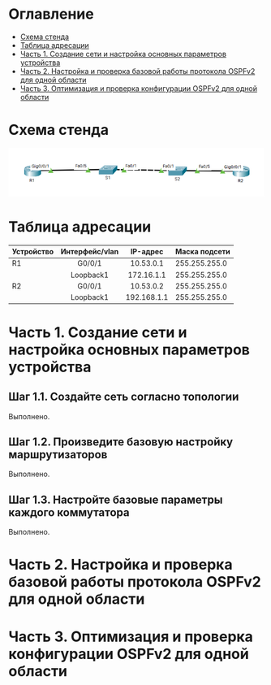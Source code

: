 # Оглавление
* [Схема стенда](#scheme)
* [Таблица адресации](#table1)
* [Часть 1. Создание сети и настройка основных параметров устройства](#part1)
* [Часть 2. Настройка и проверка базовой работы протокола  OSPFv2 для одной области](#part2)
* [Часть 3. Оптимизация и проверка конфигурации OSPFv2 для одной области](#part3)

# <a name="scheme"></a>Схема стенда
![](scheme.png)

# <a name="table1"></a>Таблица адресации
| Устройство    | Интерфейс/vlan     | IP-адрес              | Маска подсети |
| ------------- | :----------------: | :-------------------: | :------------ |
| R1            | G0/0/1             | 10.53.0.1             | 255.255.255.0 |
|               | Loopback1          | 172.16.1.1            | 255.255.255.0 |
| R2            | G0/0/1             | 10.53.0.2             | 255.255.255.0 |
|               | Loopback1          | 192.168.1.1           | 255.255.255.0 |

# <a name="part1"></a>Часть 1. Создание сети и настройка основных параметров устройства
## Шаг 1.1. Создайте сеть согласно топологии

Выполнено.

## Шаг 1.2. Произведите базовую настройку маршрутизаторов

Выполнено.

## Шаг 1.3. Настройте базовые параметры каждого коммутатора

Выполнено.

# <a name="part2"></a>Часть 2. Настройка и проверка базовой работы протокола  OSPFv2 для одной области
# <a name="part3"></a>Часть 3. Оптимизация и проверка конфигурации OSPFv2 для одной области
